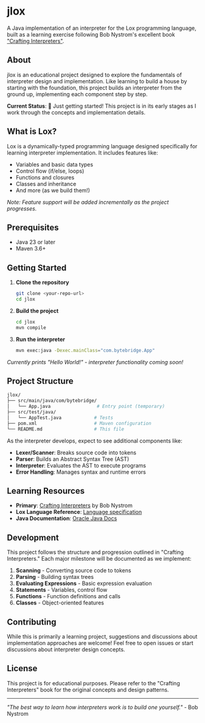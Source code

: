 # jlox

A Java implementation of an interpreter for the Lox programming language, built as a learning exercise following Bob Nystrom's excellent book ["Crafting Interpreters"](https://craftinginterpreters.com/).

## About

jlox is an educational project designed to explore the fundamentals of interpreter design and implementation. Like learning to build a house by starting with the foundation, this project builds an interpreter from the ground up, implementing each component step by step.

**Current Status**: 🚧 Just getting started! This project is in its early stages as I work through the concepts and implementation details.

## What is Lox?

Lox is a dynamically-typed programming language designed specifically for learning interpreter implementation. It includes features like:

- Variables and basic data types
- Control flow (if/else, loops)
- Functions and closures
- Classes and inheritance
- And more (as we build them!)

_Note: Feature support will be added incrementally as the project progresses._

## Prerequisites

- Java 23 or later
- Maven 3.6+

## Getting Started

1. **Clone the repository**

   ```bash
   git clone <your-repo-url>
   cd jlox
   ```

2. **Build the project**

   ```bash
   cd jlox
   mvn compile
   ```

3. **Run the interpreter**

   ```bash
   mvn exec:java -Dexec.mainClass="com.bytebridge.App"
   ```

_Currently prints "Hello World!" - interpreter functionality coming soon!_

## Project Structure

```bash
jlox/
├── src/main/java/com/bytebridge/
│   └── App.java                 # Entry point (temporary)
├── src/test/java/
│   └── AppTest.java            # Tests
├── pom.xml                     # Maven configuration
└── README.md                   # This file
```

As the interpreter develops, expect to see additional components like:

- **Lexer/Scanner**: Breaks source code into tokens
- **Parser**: Builds an Abstract Syntax Tree (AST)
- **Interpreter**: Evaluates the AST to execute programs
- **Error Handling**: Manages syntax and runtime errors

## Learning Resources

- **Primary**: [Crafting Interpreters](https://craftinginterpreters.com/) by Bob Nystrom
- **Lox Language Reference**: [Language specification](https://craftinginterpreters.com/the-lox-language.html)
- **Java Documentation**: [Oracle Java Docs](https://docs.oracle.com/en/java/)

## Development

This project follows the structure and progression outlined in "Crafting Interpreters." Each major milestone will be documented as we implement:

1. **Scanning** - Converting source code to tokens
2. **Parsing** - Building syntax trees
3. **Evaluating Expressions** - Basic expression evaluation
4. **Statements** - Variables, control flow
5. **Functions** - Function definitions and calls
6. **Classes** - Object-oriented features

## Contributing

While this is primarily a learning project, suggestions and discussions about implementation approaches are welcome! Feel free to open issues or start discussions about interpreter design concepts.

## License

This project is for educational purposes. Please refer to the "Crafting Interpreters" book for the original concepts and design patterns.

---

_"The best way to learn how interpreters work is to build one yourself."_ - Bob Nystrom
